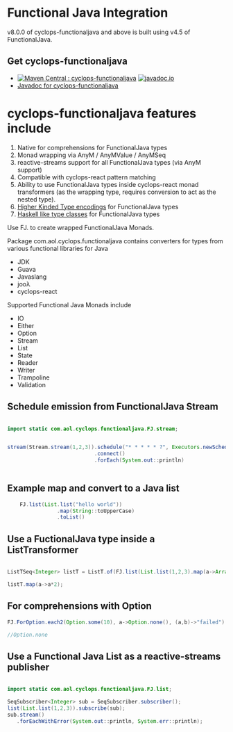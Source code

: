 # Functional Java Integration

v8.0.0 of cyclops-functionaljava and above is built using v4.5 of FunctionalJava.

## Get cyclops-functionaljava


* [![Maven Central : cyclops-functionaljava](https://maven-badges.herokuapp.com/maven-central/com.aol.cyclops/cyclops-functionaljava/badge.svg)](https://maven-badges.herokuapp.com/maven-central/com.aol.cyclops/cyclops-functionaljava)  [![javadoc.io](https://javadocio-badges.herokuapp.com/com.aol.cyclops/cyclops-functionaljava/badge.svg)](https://javadocio-badges.herokuapp.com/com.aol.cyclops/cyclops-functionaljava)
* [Javadoc for cyclops-functionaljava](http://www.javadoc.io/doc/com.aol.cyclops/cyclops-functionaljava)

# cyclops-functionaljava features include

1. Native for comprehensions for FunctionalJava types
2. Monad wrapping via AnyM / AnyMValue / AnyMSeq
3. reactive-streams support for all FunctionalJava types (via AnyM support)
4. Compatible with cyclops-react pattern matching
5. Ability to use FunctionalJava types inside cyclops-react monad transformers (as the wrapping type, requires conversion to act as the nested type).
8. [Higher Kinded Type encodings](https://github.com/aol/cyclops/tree/master/cyclops-functionaljava/src/main/java/com/aol/cyclops/functionaljava/hkt) for FunctionalJava types
9. [Haskell like type classes](https://github.com/aol/cyclops/tree/master/cyclops-functionaljava/src/main/java/com/aol/cyclops/functionaljava/hkt/typeclassess/instances) for FunctionalJava types


Use FJ.<type> to create wrapped FunctionalJava Monads.

Package com.aol.cyclops.functionaljava contains converters for types from various functional libraries for Java

* JDK
* Guava
* Javaslang
* jooλ
* cyclops-react

Supported Functional Java Monads include

* IO
* Either
* Option
* Stream
* List
* State
* Reader
* Writer
* Trampoline
* Validation




## Schedule emission from  FunctionalJava Stream

```java

import static com.aol.cyclops.functionaljava.FJ.stream;


stream(Stream.stream(1,2,3)).schedule("* * * * * ?", Executors.newScheduledThreadPool(1))
							.connect()
							.forEach(System.out::println)
									
```

## Example map and convert to a Java list

```java
	FJ.list(List.list("hello world"))
				.map(String::toUpperCase)
			    .toList()
 ```
 
 ## Use a FuctionalJava type inside a ListTransformer
 
 ```java
 
 ListTSeq<Integer> listT = ListT.of(FJ.list(List.list(1,2,3).map(a->Arrays.asList(a))));
 
 listT.map(a->a*2);
```	
	
## For comprehensions with Option

 ```java
FJ.ForOption.each2(Option.some(10), a->Option.none(), (a,b)->"failed")

//Option.none
 ```
 
## Use a Functional Java List as a reactive-streams publisher
 
 ```java

import static com.aol.cyclops.functionaljava.FJ.list;

SeqSubscriber<Integer> sub = SeqSubscriber.subscriber();
list(List.list(1,2,3)).subscribe(sub);
sub.stream()
    .forEachWithError(System.out::println, System.err::println);
```
			

